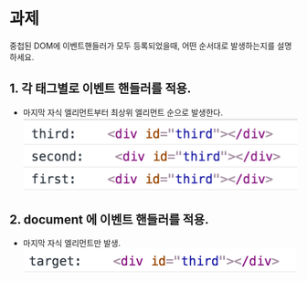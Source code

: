 # 과제
중첩된 DOM에 이벤트핸들러가 모두 등록되었을때, 어떤 순서대로 발생하는지를 설명하세요.

## 1. 각 태그별로 이벤트 핸들러를 적용.
- 마지막 자식 엘리먼트부터 최상위 엘리먼트 순으로 발생한다.
  ![img](./img/3event.png)

## 2. document 에 이벤트 핸들러를 적용.
- 마지막 자식 엘리먼트만 발생.
  ![img](./img/1event.png)
